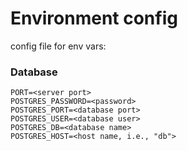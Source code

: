 # Environment config

config file for env vars:

### Database

```
PORT=<server port>
POSTGRES_PASSWORD=<password>
POSTGRES_PORT=<database port>
POSTGRES_USER=<database user>
POSTGRES_DB=<database name>
POSTGRES_HOST=<host name, i.e., "db">
```
